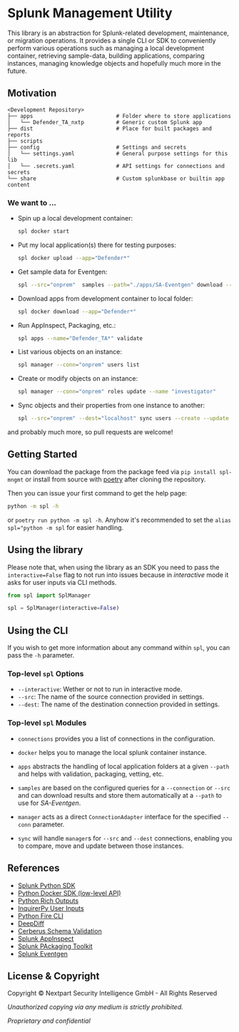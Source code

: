 # Splunk Management Utility

This library is an abstraction for Splunk-related development, maintenance, or migration operations. It provides a single CLI or SDK to conveniently perform various operations such as managing a local development container, retrieving sample-data, building applications, comparing instances, managing knowledge objects and hopefully much more in the future.

## Motivation



```
<Development Repository>
├── apps                          # Folder where to store applications
│   └── Defender_TA_nxtp          # Generic custom Splunk app
├── dist                          # Place for built packages and reports 
├── scripts                       
├── config                        # Settings and secrets
│   └── settings.yaml             # General purpose settings for this lib
│   └── .secrets.yaml             # API settings for connections and secrets
└── share                         # Custom splunkbase or builtin app content
```

### We want to ...

* Spin up a local development container:
  ```bash
  spl docker start
  ```
* Put my local application(s) there for testing purposes:
  ```bash
  spl docker upload --app="Defender*"
  ```
* Get sample data for Eventgen:
  ```bash
  spl --src="onprem"  samples --path="./apps/SA-Eventgen" download --name="WinDefender"
  ```
* Download apps from development container to local folder:
  ```bash
  spl docker download --app="Defender*"
  ```
* Run AppInspect, Packaging, etc.:
  ```bash
  spl apps --name="Defender_TA*" validate
  ```
* List various objects on an instance:
  ```bash
  spl manager --conn="onprem" users list
  ```
* Create or modify objects on an instance:
  ```bash
  spl manager --conn="onprem" roles update --name "investigator"
  ```
* Sync objects and their properties from one instance to another:
  ```bash
  spl --src="onprem" --dest="localhost" sync users --create --update
  ```

and probably much more, so pull requests are welcome!

## Getting Started

You can download the package from the package feed via `pip install spl-mngmt` or install from
source with [poetry](https://python-poetry.org/) after cloning the repository.

Then you can issue your first command to get the help page:

```bash
python -m spl -h
```

or `poetry run python -m spl -h`. Anyhow it's recommended to set the `alias spl="python -m spl` for easier handling.

## Using the library

Please note that, when using the library as an SDK you need to pass the
`interactive=False` flag to not run into issues because in _interactive_ mode it asks
for user inputs via CLI methods.

```python
from spl import SplManager

spl = SplManager(interactive=False)
```

## Using the CLI

If you wish to get more information about any command within `spl`, you can pass the
`-h` parameter.

### Top-level `spl` Options

- `--interactive`: Wether or not to run in interactive mode.
- `--src`: The name of the source connection provided in settings.
- `--dest`: The name of the destination connection provided in settings.

### Top-level `spl` Modules

- `connections` provides you a list of connections in the configuration.

- `docker` helps you to manage the local splunk container instance.

- `apps` abstracts the handling of local application folders at a given `--path` and
  helps with validation, packaging, vetting, etc.

- `samples` are based on the configured queries for a `--connection` or `--src` and can
  download results and store them automatically at a `--path` to use for _SA-Eventgen_.

- `manager` acts as a direct `ConnectionAdapter` interface for the specified `--conn`
  parameter.

- `sync` will handle `manager`s for `--src` and `--dest` connections, enabling you to
  compare, move and update between those instances.


## References

- [Splunk Python SDK](https://docs.splunk.com/Documentation/PythonSDK)
- [Python Docker SDK (low-level API)](https://docker-py.readthedocs.io)
- [Python Rich Outputs](https://rich.readthedocs.io)
- [InquirerPy User Inputs](https://inquirerpy.readthedocs.io/)
- [Python Fire CLI](https://github.com/google/python-fire)
- [DeepDiff](https://zepworks.com/deepdiff/current/)
- [Cerberus Schema Validation](https://docs.python-cerberus.org/)
- [Splunk AppInspect](https://dev.splunk.com/enterprise/reference/appinspect)
- [Splunk PAckaging Toolkit](https://dev.splunk.com/enterprise/reference/packagingtoolkit)
- [Splunk Eventgen](http://splunk.github.io/eventgen/)

## License & Copyright

Copyright © Nextpart Security Intelligence GmbH - All Rights Reserved

*Unauthorized copying via any medium is strictly prohibited.*

*Proprietary and confidential*

